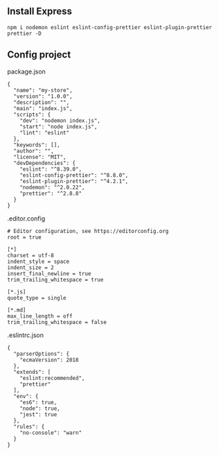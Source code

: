 ## Install Express
    npm i nodemon eslint eslint-config-prettier eslint-plugin-prettier prettier -D

## Config project

package.json

    {
      "name": "my-store",
      "version": "1.0.0",
      "description": "",
      "main": "index.js",
      "scripts": {
        "dev": "nodemon index.js",
        "start": "node index.js",
        "lint": "eslint"
      },
      "keywords": [],
      "author": "",
      "license": "MIT",
      "devDependencies": {
        "eslint": "^8.39.0",
        "eslint-config-prettier": "^8.8.0",
        "eslint-plugin-prettier": "^4.2.1",
        "nodemon": "^2.0.22",
        "prettier": "^2.8.8"
      }
    }

.editor.config

    # Editor configuration, see https://editorconfig.org
    root = true

    [*]
    charset = utf-8
    indent_style = space
    indent_size = 2
    insert_final_newline = true
    trim_trailing_whitespace = true

    [*.js]
    quote_type = single

    [*.md]
    max_line_length = off
    trim_trailing_whitespace = false

.eslintrc.json

    {
      "parserOptions": {
        "ecmaVersion": 2018
      },
      "extends": [
        "eslint:recommended",
        "prettier"
      ],
      "env": {
        "es6": true,
        "node": true,
        "jest": true
      },
      "rules": {
        "no-console": "warn"
      }
    }
